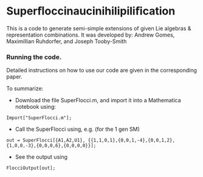 # Superﬂoccinaucinihilipiliﬁcation

This is a code to generate semi-simple extensions of given Lie algebras & representation combinations. It was developed by: 
Andrew Gomes, Maximillian Ruhdorfer, and Joseph Tooby-Smith

### Running the code.

Detailed instructions on how to use our code are given in the corresponding paper.

To summarize: 
- Download the file SuperFlocci.m, and import it into a Mathematica notebook using:
  
`Import["SuperFlocci.m"];`
- Call the SuperFlocci using, e.g. (for the 1 gen SM)
  
`out = SuperFlocci[{A1,A2,U1}, {{1,1,0,1},{0,0,1,-4},{0,0,1,2},{1,0,0,-3},{0,0,0,6},{0,0,0,0}}];`
- See the output using
  
`FlocciOutput[out];`
